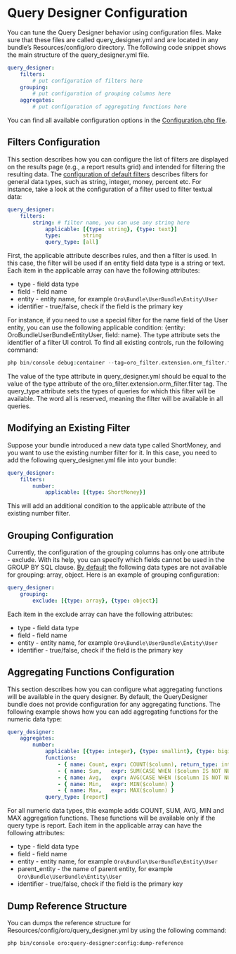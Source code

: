 # Query Designer Configuration

You can tune the Query Designer behavior using configuration files. Make sure that these files are called query_designer.yml and are located in any bundle’s Resources/config/oro directory. The following code snippet shows the main structure of the query_designer.yml file.

```yaml
query_designer:
    filters:
        # put configuration of filters here
    grouping:
        # put configuration of grouping columns here
    aggregates:
        # put configuration of aggregating functions here
```

You can find all available configuration options in the <a href="https://github.com/oroinc/platform/blob/master/src/Oro/Bundle/QueryDesignerBundle/QueryDesigner/Configuration.php" target="_blank">Configuration.php file</a>.

## Filters Configuration

This section describes how you can configure the list of filters are displayed on the results page (e.g., a report results grid) and intended for filtering the resulting data.
The <a href="https://github.com/oroinc/platform/blob/master/src/Oro/Bundle/QueryDesignerBundle/Resources/config/oro/query_designer.yml" target="_blank">configuration of default filters</a> describes filters for general data types, such as string, integer, money, percent etc. For instance, take a look at the configuration of a filter used to filter textual data:

```yaml
query_designer:
    filters:
        string: # filter name, you can use any string here
            applicable: [{type: string}, {type: text}]
            type:       string
            query_type: [all]
```

First, the applicable attribute describes rules, and then a filter is used. In this case, the filter will be used if an entity field data type is a string or text. Each item in the applicable array can have the following attributes:

- type - field data type
- field - field name
- entity - entity name, for example `Oro\Bundle\UserBundle\Entity\User`
- identifier - true/false, check if the field is the primary key

For instance, if you need to use a special filter for the name field of the User entity, you can use the following applicable condition: {entity: OroBundleUserBundleEntityUser, field: name}.
The type attribute sets the identifier of a filter UI control. To find all existing controls, run the following command:

```php
php bin/console debug:container --tag=oro_filter.extension.orm_filter.filter --show-private
```

The value of the type attribute in query_designer.yml should be equal to the value of the type attribute of the oro_filter.extension.orm_filter.filter tag.
The query_type attribute sets the types of queries for which this filter will be available. The word all is reserved, meaning the filter will be available in all queries.

## Modifying an Existing Filter

Suppose your bundle introduced a new data type called ShortMoney, and you want to use the existing number filter for it. In this case, you need to add the following query_designer.yml file into your bundle:

```yaml
query_designer:
    filters:
        number:
            applicable: [{type: ShortMoney}]
```

This will add an additional condition to the applicable attribute of the existing number filter.

## Grouping Configuration

Currently, the configuration of the grouping columns has only one attribute - exclude. With its help, you can specify which fields cannot be used in the GROUP BY SQL clause. <a href="https://github.com/oroinc/platform/blob/master/src/Oro/Bundle/QueryDesignerBundle/Resources/config/oro/query_designer.yml" target="_blank">By default</a> the following data types are not available for grouping: array, object. Here is an example of grouping configuration:

```yaml
query_designer:
    grouping:
        exclude: [{type: array}, {type: object}]
```

Each item in the exclude array can have the following attributes:

- type - field data type
- field - field name
- entity - entity name, for example `Oro\Bundle\UserBundle\Entity\User`
- identifier - true/false, check if the field is the primary key

## Aggregating Functions Configuration

This section describes how you can configure what aggregating functions will be available in the query designer. By default, the QueryDesigner bundle does not provide configuration for any aggregating functions. The following example shows how you can add aggregating functions for the numeric data type:

```yaml
query_designer:
    aggregates:
        number:
            applicable: [{type: integer}, {type: smallint}, {type: bigint}, {type: decimal}, {type: float}, {type: money}, {type: percent}]
            functions:
                - { name: Count, expr: COUNT($column), return_type: integer }
                - { name: Sum,   expr: SUM(CASE WHEN ($column IS NOT NULL) THEN $column ELSE 0 END) }
                - { name: Avg,   expr: AVG(CASE WHEN ($column IS NOT NULL) THEN $column ELSE 0 END) }
                - { name: Min,   expr: MIN($column) }
                - { name: Max,   expr: MAX($column) }
            query_type: [report]
```

For all numeric data types, this example adds COUNT, SUM, AVG, MIN and MAX aggregation functions. These functions will be available only if the query type is report.
Each item in the applicable array can have the following attributes:

- type - field data type
- field - field name
- entity - entity name, for example `Oro\Bundle\UserBundle\Entity\User`
- parent_entity - the name of parent entity, for example `Oro\Bundle\UserBundle\Entity\User`
- identifier - true/false, check if the field is the primary key

## Dump Reference Structure

You can dumps the reference structure for Resources/config/oro/query_designer.yml by using the following command:

```none
php bin/console oro:query-designer:config:dump-reference
```

<!-- Frontend -->
